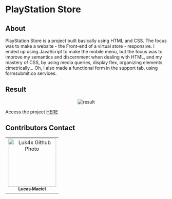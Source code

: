 # PlayStation Store

## About
PlayStation Store is a project built basically using HTML and CSS. The focus was to make a website - the Front-end of a virtual store - responsive. I ended up using JavaScript to make the mobile menu, but the focus was to improve my semantics and discernment when dealing with HTML, and my mastery of CSS, by using media queries, display flex, organizing elements cimetrically...
Oh, I also made a functional form in the support tab, using formsubmit.co services.

## Result
<p align="center">
  <img src="./images/result-ps5store-min.gif" alt="result">
</p>
Access the project <a href="https://luk4x.github.io/playstation-store/">HERE</a>

## Contributors Contact
<table>
  <tr>
    <td align="center">
      <a href="https://www.linkedin.com/in/lucasmacielf/">
        <img src="https://avatars.githubusercontent.com/Luk4x" width="150px;" alt="Luk4x Github Photo"/><br>
        <sub>
          <b>Lucas Maciel</b>
        </sub>
      </a>
    </td>
  </tr>
</table>
